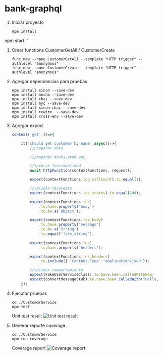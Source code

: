 


# bank-graphql

1. Iniciar proyecto
    ```script
    npm install
npm start
    ```

1. Crear functions CustomerGetAll / CustomerCreate
    ```script
    func new --name CustomerGetAll --template "HTTP trigger" --authlevel "anonymous"
    func new --name CustomerCreate --template "HTTP trigger" --authlevel "anonymous"
    ```

1. Agregar dependencias para pruebas
    ```script
    npm install sinon --save-dev 
    npm install mocha --save-dev
    npm install chai --save-dev
    npm install nyc --save-dev 
    npm install sinon-chai --save-dev
    npm install rewire  --save-dev 
    npm install cross-env --save-dev 
    ```

1. Agregar expect
    ```javascript
    context('get',()=>{

        it('should get customer by name',async()=>{
            //preparar data

            //preparar mocks,stub,spy

            //invocar funcionalidad
            await httpFunction(contextFunctions, request);

            expect(contextFunctions.log.callCount).to.equal(1);

            //validar respuesta
            expect(contextFunctions.res.status).to.equal(200);

            expect(contextFunctions.res)
                .to.have.property('body')
                .to.be.a('Object');

            expect(contextFunctions.res.body)
                .to.have.property('message')
                .to.be.a('String')
                .to.equal('fake_string');
            
            expect(contextFunctions.res)
                .to.have.property('headers');

            expect(contextFunctions.res.headers)
                .to.include({ 'Content-Type':'application/json'});

            //validar comportamiento
            expect(FakeUserServiceClass).to.have.been.calledWithNew;
            expect(convertMessageStub).to.have.been.calledWith("Hello, Bill.")
        });
    ```

1. Ejecutar pruebas
    ```script
    cd ./CustomerService
    npm test
    ```
    Unit test result
    ![Unit test result](CustomerService/media/test.png) 
    
1. Generar reporte coverage
    ```script
    cd ./CustomerService
    npm run coverage
    ```
    Coverage report
    ![Coverage report](CustomerService/media/coverage.png)